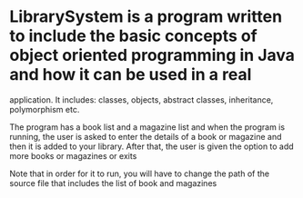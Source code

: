 # LibrarySystem is a program written to include the basic concepts of object oriented programming in Java and how it can be used in a real
application. It includes: classes, objects, abstract classes, inheritance, polymorphism etc.

The program has a book list and a magazine list and when the program is running, the user is asked to enter the details 
of a book or magazine and then it is added to your library. After that, the user is given the option to add more books or magazines
or exits

Note that in order for it to run, you will have to change the path of the source file that includes the list of book and magazines  
